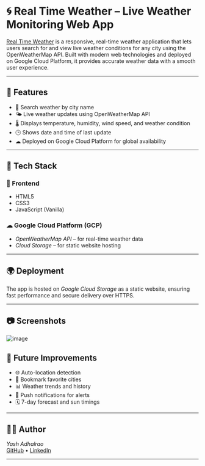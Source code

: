 # 🌀 Real Time Weather – Live Weather Monitoring Web App

[Real Time Weather](https://storage.googleapis.com/sm-vita-cloud-project/index.html) is a responsive, real-time weather application that lets users search for and view live weather conditions for any city using the OpenWeatherMap API. Built with modern web technologies and deployed on Google Cloud Platform, it provides accurate weather data with a smooth user experience.

---

## 🚀 Features

- 📍 Search weather by city name  
- 🌤 Live weather updates using OpenWeatherMap API  
- 🌡 Displays temperature, humidity, wind speed, and weather condition  
- 🕒 Shows date and time of last update  
- ☁ Deployed on Google Cloud Platform for global availability  

---

## 🧱 Tech Stack

### 🔧 Frontend
- HTML5  
- CSS3  
- JavaScript (Vanilla)

### ☁ Google Cloud Platform (GCP)
- *OpenWeatherMap API* – for real-time weather data  
- *Cloud Storage* – for static website hosting  

---

## 🌍 Deployment

The app is hosted on *Google Cloud Storage* as a static website, ensuring fast performance and secure delivery over HTTPS.

---

## 📷 Screenshots
![image](https://github.com/user-attachments/assets/24f3fd03-beea-426b-b912-2e130eda58eb)


## 🧠 Future Improvements

- 🌐 Auto-location detection  
- 📍 Bookmark favorite cities  
- 📊 Weather trends and history  
- 🔔 Push notifications for alerts  
- 🗓 7-day forecast and sun timings  

---

## 👨‍💻 Author

*Yash Adhalrao*  
[GitHub](https://github.com/yash10102005) • [LinkedIn](www.linkedin.com/in/yash-adhalrao-575610285)

---
